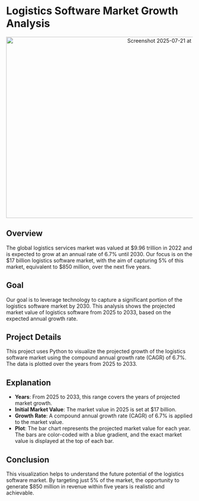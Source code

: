 # Logistics Software Market Growth Analysis



<p align="center">
  <img width="891" height="489" alt="Screenshot 2025-07-21 at 2 59 06 AM" src="https://github.com/user-attachments/assets/6c98caf6-c258-4ab5-98e8-98f8ebbeeb4e" />
</p>

## Overview
The global logistics services market was valued at $9.96 trillion in 2022 and is expected to grow at an annual rate of 6.7% until 2030. Our focus is on the $17 billion logistics software market, with the aim of capturing 5% of this market, equivalent to $850 million, over the next five years.

## Goal
Our goal is to leverage technology to capture a significant portion of the logistics software market by 2030. This analysis shows the projected market value of logistics software from 2025 to 2033, based on the expected annual growth rate.

## Project Details

This project uses Python to visualize the projected growth of the logistics software market using the compound annual growth rate (CAGR) of 6.7%. The data is plotted over the years from 2025 to 2033.


## Explanation

* **Years**: From 2025 to 2033, this range covers the years of projected market growth.
* **Initial Market Value**: The market value in 2025 is set at $17 billion.
* **Growth Rate**: A compound annual growth rate (CAGR) of 6.7% is applied to the market value.
* **Plot**: The bar chart represents the projected market value for each year. The bars are color-coded with a blue gradient, and the exact market value is displayed at the top of each bar.

## Conclusion

This visualization helps to understand the future potential of the logistics software market. By targeting just 5% of the market, the opportunity to generate $850 million in revenue within five years is realistic and achievable.
